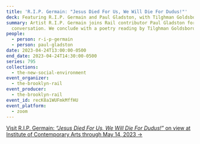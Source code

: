 ```yaml
---
title: 'R.I.P. Germain: "Jesus Died For Us, We Will Die For Dudus!"'
deck: Featuring R.I.P. Germain and Paul Gladston, with Tilghman Goldsborough
summary: Artist R.I.P. Germain joins Rail contributor Paul Gladston for a
  conversation. We conclude with a poetry reading by Tilghman Goldsborough.
people:
  - person: r-i-p-germain
  - person: paul-gladston
date: 2023-04-24T13:00:00-0500
end_date: 2023-04-24T14:30:00-0500
series: 795
collections:
  - the-new-social-environment
event_organizer:
  - the-brooklyn-rail
event_producer:
  - the-brooklyn-rail
event_id: recK8a1WUFmkMffHU
event_platform:
  - zoom
---
```

[V﻿isit R.I.P. Germain: *“Jesus Died For Us, We Will Die For Dudus!”* on view at Institute of Contemporary Arts through May 14, 2023 →](https://www.ica.art/exhibitions/jesus-died-for-us-we-will-die-for-dudus)